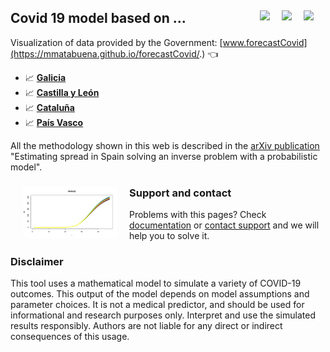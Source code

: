 ## Covid 19 model based on ... <a href="../../blob/master/README.es.md"><img src="../../blob/master/images/Flag_of_Spain.png" align="right" hspace="0" vspace="0" width="35px"></a> <a href="../../blob/master/README.en.md"><img src="../../blob/master/images/Flag_of_Union.png" align="right" hspace="0" vspace="0" width="35px"></a><a href="../../blob/master/README.ga.md"><img src="../../blob/master/images/Flag_of_Galicia.png" align="right" hspace="0" vspace="0" width="35px"></a>

Visualization of data provided by the Government:  [www.forecastCovid](https://mmatabuena.github.io/forecastCovid/.) :point_left:

* :chart_with_upwards_trend: __[Galicia](https://mmatabuena.github.io/forecastCovid/Rmds/gal/index.html)__
* :chart_with_upwards_trend: __[Castilla y León](https://mmatabuena.github.io/forecastCovid/Rmds/cl/index.html)__
* :chart_with_upwards_trend: __[Cataluña](https://mmatabuena.github.io/forecastCovid/Rmds/cat/index.html)__
* :chart_with_upwards_trend: __[País Vasco](https://mmatabuena.github.io/forecastCovid/Rmds/pv/index.html)__

All the methodology shown in this web is described in the [arXiv publication](https://arxiv.org/abs/2004.13695) "Estimating spread in Spain solving an inverse problem with a probabilistic model".

<img src="./images/image_2020_04_19T13_34_22_302Z.jpg" align="left" hspace="20" vspace="10" width="150px">

### Support and contact

Problems with this pages? Check [documentation](https://help.github.com/categories/github-pages-basics/) or [contact support](https://github.com/contact) and we will help you to solve it. 

### Disclaimer
This tool uses a mathematical model to simulate a variety of COVID-19 outcomes. This output of the model depends on model assumptions and parameter choices. It is not a medical predictor, and should be used for informational and research purposes only. Interpret and use the simulated results responsibly. Authors are not liable for any direct or indirect consequences of this usage.

